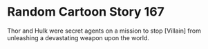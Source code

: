# Random Cartoon Story 167

Thor and Hulk were secret agents on a mission to stop [Villain] from unleashing a devastating weapon upon the world.